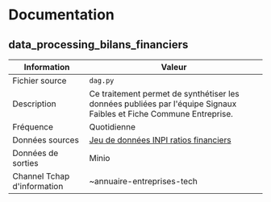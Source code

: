 # Documentation

## data_processing_bilans_financiers

| Information | Valeur |
| -------- | -------- |
| Fichier source     | `dag.py`     |
| Description | Ce traitement permet de synthétiser les données publiées par l'équipe Signaux Faibles et Fiche Commune Entreprise. |
| Fréquence | Quotidienne |
| Données sources | [Jeu de données INPI ratios financiers](https://www.data.gouv.fr/fr/datasets/63cb2e29b22886911440440d/) |
| Données de sorties | Minio |
| Channel Tchap d'information | ~annuaire-entreprises-tech |
